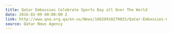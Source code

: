 ```yaml
---
title: Qatar Embassies Celebrate Sports Day all Over The World
date: 2016-02-09 00:00:00 Z
link: http://www.qna.org.qa/en-us/News/16020910270015/Qatar-Embassies-Celebrate-Sports-Day-all-Over-The-World
source: Qatar News Agency
---
```


